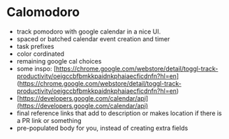 # Calomodoro
- track pomodoro with google calendar in a nice UI.
- spaced or batched calendar event creation and timer
- task prefixes
- color cordinated
- remaining google cal choices
- some inspo: [https://chrome.google.com/webstore/detail/toggl-track-productivity/oejgccbfbmkkpaidnkphaiaecficdnfn?hl=en] (https://chrome.google.com/webstore/detail/toggl-track-productivity/oejgccbfbmkkpaidnkphaiaecficdnfn?hl=en)
- [https://developers.google.com/calendar/api](https://developers.google.com/calendar/api)
- final reference links that add to description or makes location if there is a PR link or something
- pre-populated body for you, instead of creating extra fields
